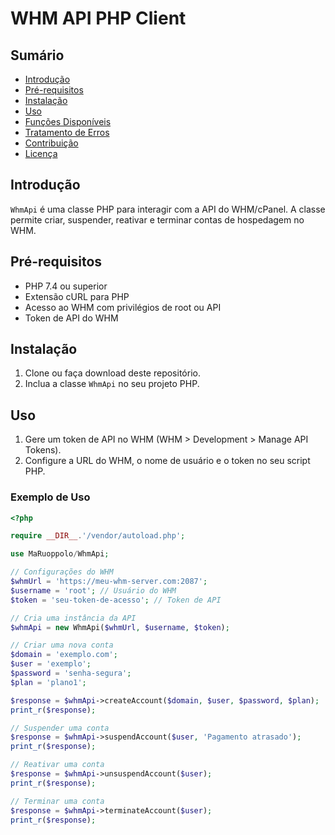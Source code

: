 # WHM API PHP Client

## Sumário

- [Introdução](#introdução)
- [Pré-requisitos](#pré-requisitos)
- [Instalação](#instalação)
- [Uso](#uso)
- [Funções Disponíveis](#funções-disponíveis)
- [Tratamento de Erros](#tratamento-de-erros)
- [Contribuição](#contribuição)
- [Licença](#licença)

## Introdução

`WhmApi` é uma classe PHP para interagir com a API do WHM/cPanel. A classe permite criar, suspender, reativar e terminar contas de hospedagem no WHM.

## Pré-requisitos

- PHP 7.4 ou superior
- Extensão cURL para PHP
- Acesso ao WHM com privilégios de root ou API
- Token de API do WHM

## Instalação

1. Clone ou faça download deste repositório.
2. Inclua a classe `WhmApi` no seu projeto PHP.

## Uso

1. Gere um token de API no WHM (WHM > Development > Manage API Tokens).
2. Configure a URL do WHM, o nome de usuário e o token no seu script PHP.

### Exemplo de Uso

```php
<?php

require __DIR__.'/vendor/autoload.php';

use MaRuoppolo/WhmApi;

// Configurações do WHM
$whmUrl = 'https://meu-whm-server.com:2087';
$username = 'root'; // Usuário do WHM
$token = 'seu-token-de-acesso'; // Token de API

// Cria uma instância da API
$whmApi = new WhmApi($whmUrl, $username, $token);

// Criar uma nova conta
$domain = 'exemplo.com';
$user = 'exemplo';
$password = 'senha-segura';
$plan = 'plano1';

$response = $whmApi->createAccount($domain, $user, $password, $plan);
print_r($response);

// Suspender uma conta
$response = $whmApi->suspendAccount($user, 'Pagamento atrasado');
print_r($response);

// Reativar uma conta
$response = $whmApi->unsuspendAccount($user);
print_r($response);

// Terminar uma conta
$response = $whmApi->terminateAccount($user);
print_r($response);
